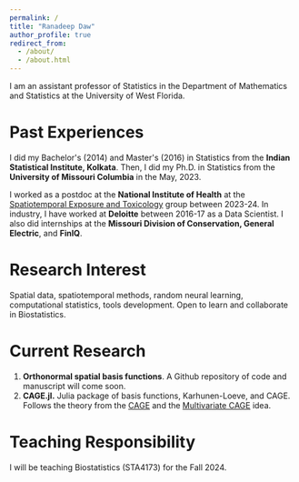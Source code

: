 ```yaml
---
permalink: /
title: "Ranadeep Daw"
author_profile: true
redirect_from: 
  - /about/
  - /about.html
---
```


I am an assistant professor of Statistics in the Department of Mathematics and Statistics at the University of West Florida. 

Past Experiences
======
I did my Bachelor's (2014) and Master's (2016) in Statistics from the **Indian Statistical Institute, Kolkata**. Then, I did my Ph.D. in Statistics from the **University of Missouri Columbia** in the May, 2023. 

I worked as a postdoc at the **National Institute of Health** at the [Spatiotemporal Exposure and Toxicology](https://niehs.github.io/SET/) group between 2023-24. In industry, I have worked at **Deloitte** between 2016-17 as a Data Scientist. I also did internships at the **Missouri Division of Conservation, General Electric**, and **FinIQ**.


Research Interest
======
Spatial data, spatiotemporal methods, random neural learning, computational statistics, tools development. Open to learn and collaborate in Biostatistics.


Current Research
======
1. **Orthonormal spatial basis functions**. A Github repository of code and manuscript will come soon.
2. **CAGE.jl.** Julia package of basis functions, Karhunen-Loeve, and CAGE. Follows the theory from the [CAGE](https://arxiv.org/pdf/1502.01974) and the [Multivariate CAGE](https://arxiv.org/pdf/2312.12287) idea.


Teaching Responsibility
======
I will be teaching Biostatistics (STA4173) for the Fall 2024.